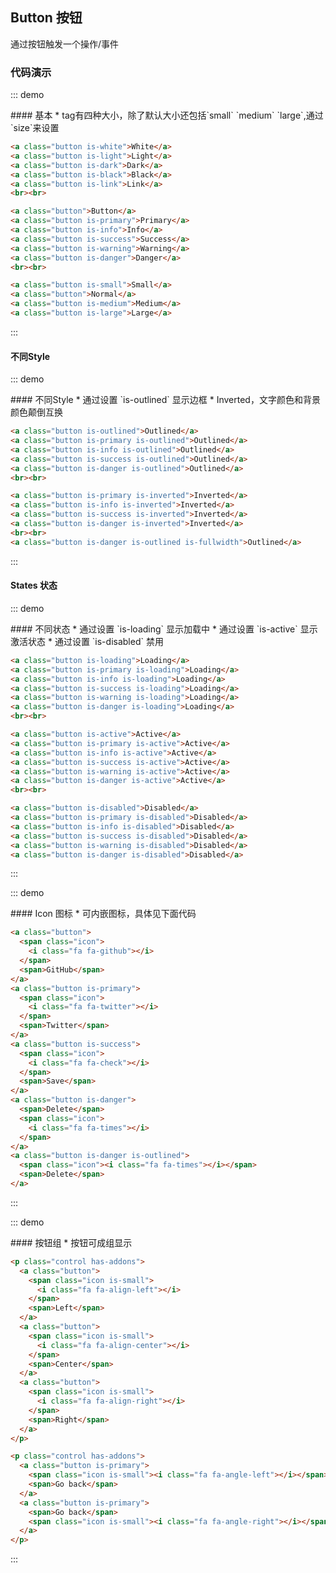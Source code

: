 ## Button 按钮

通过按钮触发一个操作/事件

### 代码演示

::: demo
<summary>
  #### 基本
  * tag有四种大小，除了默认大小还包括`small` `medium` `large`,通过`size`来设置
</summary>

```html
<a class="button is-white">White</a>
<a class="button is-light">Light</a>
<a class="button is-dark">Dark</a>
<a class="button is-black">Black</a>
<a class="button is-link">Link</a>
<br><br>

<a class="button">Button</a>
<a class="button is-primary">Primary</a>
<a class="button is-info">Info</a>
<a class="button is-success">Success</a>
<a class="button is-warning">Warning</a>
<a class="button is-danger">Danger</a>
<br><br>

<a class="button is-small">Small</a>
<a class="button">Normal</a>
<a class="button is-medium">Medium</a>
<a class="button is-large">Large</a>
```
:::

#### 不同Style

::: demo
<summary>
  #### 不同Style
  * 通过设置 `is-outlined` 显示边框
  * Inverted，文字颜色和背景颜色颠倒互换
</summary>

```html
<a class="button is-outlined">Outlined</a>
<a class="button is-primary is-outlined">Outlined</a>
<a class="button is-info is-outlined">Outlined</a>
<a class="button is-success is-outlined">Outlined</a>
<a class="button is-danger is-outlined">Outlined</a>
<br><br>

<a class="button is-primary is-inverted">Inverted</a>
<a class="button is-info is-inverted">Inverted</a>
<a class="button is-success is-inverted">Inverted</a>
<a class="button is-danger is-inverted">Inverted</a>
<br><br>
<a class="button is-danger is-outlined is-fullwidth">Outlined</a>

```
:::

#### States 状态

::: demo
<summary>
  #### 不同状态
  * 通过设置 `is-loading` 显示加载中
  * 通过设置 `is-active` 显示激活状态
  * 通过设置 `is-disabled` 禁用
</summary>

```html
<a class="button is-loading">Loading</a>
<a class="button is-primary is-loading">Loading</a>
<a class="button is-info is-loading">Loading</a>
<a class="button is-success is-loading">Loading</a>
<a class="button is-warning is-loading">Loading</a>
<a class="button is-danger is-loading">Loading</a>
<br><br>

<a class="button is-active">Active</a>
<a class="button is-primary is-active">Active</a>
<a class="button is-info is-active">Active</a>
<a class="button is-success is-active">Active</a>
<a class="button is-warning is-active">Active</a>
<a class="button is-danger is-active">Active</a>
<br><br>

<a class="button is-disabled">Disabled</a>
<a class="button is-primary is-disabled">Disabled</a>
<a class="button is-info is-disabled">Disabled</a>
<a class="button is-success is-disabled">Disabled</a>
<a class="button is-warning is-disabled">Disabled</a>
<a class="button is-danger is-disabled">Disabled</a>
```
:::

::: demo
<summary>
  #### Icon 图标
  * 可内嵌图标，具体见下面代码
</summary>

```html
<a class="button">
  <span class="icon">
    <i class="fa fa-github"></i>
  </span>
  <span>GitHub</span>
</a>
<a class="button is-primary">
  <span class="icon">
    <i class="fa fa-twitter"></i>
  </span>
  <span>Twitter</span>
</a>
<a class="button is-success">
  <span class="icon">
    <i class="fa fa-check"></i>
  </span>
  <span>Save</span>
</a>
<a class="button is-danger">
  <span>Delete</span>
  <span class="icon">
    <i class="fa fa-times"></i>
  </span>
</a>
<a class="button is-danger is-outlined">
  <span class="icon"><i class="fa fa-times"></i></span>
  <span>Delete</span>
</a>
```
:::

::: demo
<summary>
  #### 按钮组
  * 按钮可成组显示
</summary>

```html
<p class="control has-addons">
  <a class="button">
    <span class="icon is-small">
      <i class="fa fa-align-left"></i>
    </span>
    <span>Left</span>
  </a>
  <a class="button">
    <span class="icon is-small">
      <i class="fa fa-align-center"></i>
    </span>
    <span>Center</span>
  </a>
  <a class="button">
    <span class="icon is-small">
      <i class="fa fa-align-right"></i>
    </span>
    <span>Right</span>
  </a>
</p>

<p class="control has-addons">
  <a class="button is-primary">
    <span class="icon is-small"><i class="fa fa-angle-left"></i></span>
    <span>Go back</span>
  </a>
  <a class="button is-primary">
    <span>Go back</span>
    <span class="icon is-small"><i class="fa fa-angle-right"></i></span>
  </a>
</p>
```
:::


